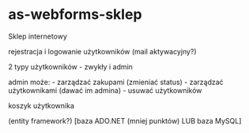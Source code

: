 # as-webforms-sklep

Sklep internetowy

rejestracja i logowanie użytkowników (mail aktywacyjny?)

2 typy użytkowników - zwykły i admin

admin może:
	- zarządzać zakupami (zmieniać status)
	- zarządzać użytkownikami (dawać im admina)
	- usuwać użytkowników
	
koszyk użytkownika

(entity framework?)
[baza ADO.NET (mniej punktów) LUB baza MySQL]
